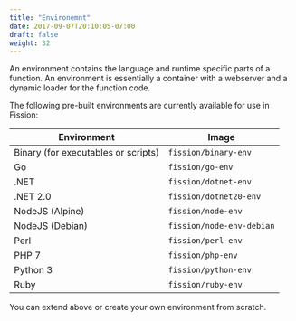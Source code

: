 ```yaml
---
title: "Environemnt"
date: 2017-09-07T20:10:05-07:00
draft: false
weight: 32
---
```


An environment contains the language and runtime specific parts of a function. An environment is essentially a container with a webserver and a dynamic loader for the function code.

The following pre-built environments are currently available for use in Fission:
 
| Environment                          | Image                     |
| ------------------------------------ | ------------------------- |
| Binary (for executables or scripts)  | `fission/binary-env`      |
| Go                                   | `fission/go-env`          |
| .NET                                 | `fission/dotnet-env`      |
| .NET 2.0                             | `fission/dotnet20-env`    |
| NodeJS (Alpine)                      | `fission/node-env`        |
| NodeJS (Debian)                      | `fission/node-env-debian` |
| Perl                                 | `fission/perl-env`        |
| PHP 7                                | `fission/php-env`         |
| Python 3                             | `fission/python-env`      |
| Ruby                                 | `fission/ruby-env`        |

You can extend above or create your own environment from scratch. 
